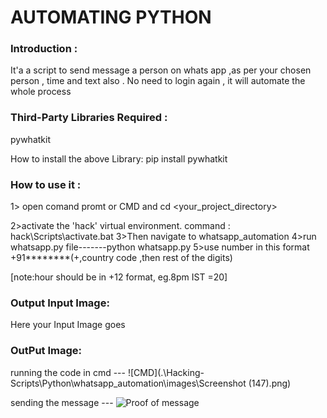 # AUTOMATING PYTHON


### Introduction :
It'a a script to send message a person on whats app ,as per your chosen person , time and text also .
No need to login again , it will automate the whole process 




### Third-Party Libraries Required :
pywhatkit

How to install the above Library:
pip install pywhatkit



### How to use it :
1> open comand promt or CMD and cd <your_project_directory>

2>activate the 'hack' virtual environment.
command : hack\Scripts\activate.bat
3>Then navigate to whatsapp_automation
4>run whatsapp.py file-------python whatsapp.py
5>use number in this format +91********(+,country code ,then rest of the digits) 

[note:hour should be in +12 format, eg.8pm IST =20]



### Output Input Image:
Here your Input Image goes

### OutPut Image:
running the code in cmd ---
![CMD](.\Hacking-Scripts\Python\whatsapp_automation\images\Screenshot (147).png)

sending the message ---
![Proof of message](./Hacking-Scripts\Python\whatsapp_automation\images\Screenshot(145).png)



